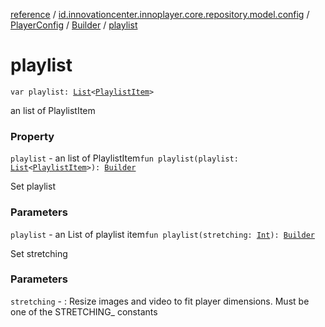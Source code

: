 [reference](../../../index.md) / [id.innovationcenter.innoplayer.core.repository.model.config](../../index.md) / [PlayerConfig](../index.md) / [Builder](index.md) / [playlist](./playlist.md)

# playlist

`var playlist: `[`List`](https://kotlinlang.org/api/latest/jvm/stdlib/kotlin.collections/-list/index.html)`<`[`PlaylistItem`](../../../id.innovationcenter.innoplayer.core.repository.model.playlist/-playlist-item/index.md)`>`

an list of PlaylistItem

### Property

`playlist` - an list of PlaylistItem`fun playlist(playlist: `[`List`](https://kotlinlang.org/api/latest/jvm/stdlib/kotlin.collections/-list/index.html)`<`[`PlaylistItem`](../../../id.innovationcenter.innoplayer.core.repository.model.playlist/-playlist-item/index.md)`>): `[`Builder`](index.md)

Set playlist

### Parameters

`playlist` - an List of playlist item`fun playlist(stretching: `[`Int`](https://kotlinlang.org/api/latest/jvm/stdlib/kotlin/-int/index.html)`): `[`Builder`](index.md)

Set stretching

### Parameters

`stretching` - : Resize images and video to fit player dimensions. Must be one of the STRETCHING_ constants